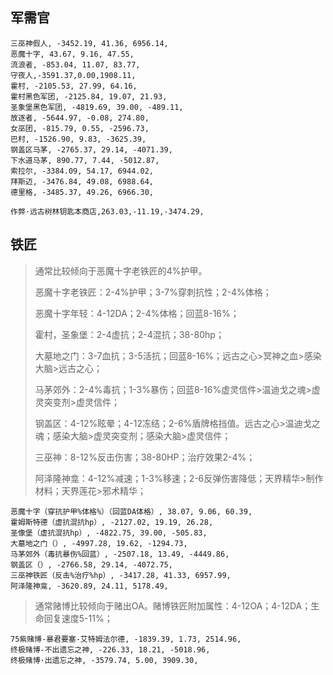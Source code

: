 ## 军需官

```
三巫神假人, -3452.19, 41.36, 6956.14,
恶魔十字, 43.67, 9.16, 47.55,
流浪者, -853.04, 11.07, 83.77,
守夜人,-3591.37,0.00,1908.11,
霍村, -2105.53, 27.99, 64.16,
霍村黑色军团, -2125.84, 19.07, 21.93,
圣象堡黑色军团, -4819.69, 39.00, -489.11,
放逐者, -5644.97, -0.08, 274.80,
女巫团, -815.79, 0.55, -2596.73,
巴村, -1526.90, 9.83, -3625.39,
钢盖区马茅, -2765.37, 29.14, -4071.39,
下水道马茅, 890.77, 7.44, -5012.87,
索拉尔, -3384.09, 54.17, 6944.02,
拜斯迈, -3476.84, 49.08, 6988.64,
德里格, -3485.37, 49.26, 6966.30,
```

```
作弊·远古树林钥匙本商店,263.03,-11.19,-3474.29,
```
## 铁匠

> 通常比较倾向于恶魔十字老铁匠的4%护甲。
>
> 恶魔十字老铁匠：2-4%护甲；3-7%穿刺抗性；2-4%体格；
>
> 恶魔十字年轻：4-12DA；2-4%体格；回蓝8-16%；
>
> 霍村，圣象堡：2-4虚抗；2-4混抗；38-80hp；
>
> 大墓地之门：3-7血抗；3-5活抗；回蓝8-16%；远古之心>冥神之血>感染大脑>远古之心；
>
> 马茅郊外：2-4%毒抗；1-3%暴伤；回蓝8-16%虚灵信件>温迪戈之魂>虚灵突变剂>虚灵信件；
>
> 钢盖区：4-12%眩晕；4-12冻结；2-6%盾牌格挡值。远古之心>温迪戈之魂；感染大脑>虚灵突变剂；感染大脑>虚灵信件；
>
> 三巫神：8-12%反击伤害；38-80HP；治疗效果2-4%；
>
> 阿泽隆神龛：4-12%减速；1-3%移速；2-6反弹伤害降低；天界精华>制作材料；天界莲花>邪术精华；


```
恶魔十字（穿抗护甲%体格%）（回蓝DA体格）, 38.07, 9.06, 60.39,
霍姆斯特德（虚抗混抗hp）, -2127.02, 19.19, 26.28,
圣像堡（虚抗混抗hp）, -4822.75, 39.00, -505.83,
大墓地之门（）, -4997.28, 19.62, -1294.73,
马茅郊外（毒抗暴伤%回蓝）, -2507.18, 13.49, -4449.86,
钢盖区（）, -2766.58, 29.14, -4072.75,
三巫神铁匠（反击%治疗%hp）, -3417.28, 41.33, 6957.99,
阿泽隆神龛, -3620.89, 24.11, 5178.49,
```
> 通常赌博比较倾向于赌出OA。赌博铁匠附加属性：4-12OA；4-12DA；生命回复速度5-11%；
```
75紫赌博-暴君要塞-艾特姆法尔德, -1839.39, 1.73, 2514.96,
终极赌博-不出遗忘之神, -226.33, 18.21, -5018.96,
终极赌博·出遗忘之神, -3579.74, 5.00, 3909.30,
```

